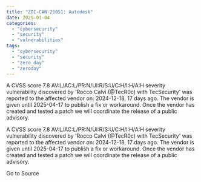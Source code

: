 ```yaml
---
title: "ZDI-CAN-25951: Autodesk"
date: 2025-01-04
categories: 
  - "cybersecurity"
  - "security"
  - "vulnerabilities"
tags: 
  - "cybersecurity"
  - "security"
  - "zero_day"
  - "zeroday"
---
```


A CVSS score 7.8 AV:L/AC:L/PR:N/UI:R/S:U/C:H/I:H/A:H severity vulnerability discovered by 'Rocco Calvi (@TecR0c) with TecSecurity' was reported to the affected vendor on: 2024-12-18, 17 days ago. The vendor is given until 2025-04-17 to publish a fix or workaround. Once the vendor has created and tested a patch we will coordinate the release of a public advisory.

A CVSS score 7.8 AV:L/AC:L/PR:N/UI:R/S:U/C:H/I:H/A:H severity vulnerability discovered by 'Rocco Calvi (@TecR0c) with TecSecurity' was reported to the affected vendor on: 2024-12-18, 17 days ago. The vendor is given until 2025-04-17 to publish a fix or workaround. Once the vendor has created and tested a patch we will coordinate the release of a public advisory.

Go to Source
